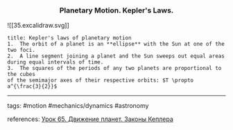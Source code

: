 ### <center>Planetary Motion. Kepler's Laws.</center>

![[35.excalidraw.svg]]


```ad-definition
title: Kepler's laws of planetary motion
1.  The orbit of a planet is an **ellipse** with the Sun at one of the two foci.
2.  A line segment joining a planet and the Sun sweeps out equal areas during equal intervals of time.
3.  The squares of the periods of any two planets are proportional to the cubes
of the semimajor axes of their respective orbits: $T \propto a^{\frac{3}{2}}$
```

---

tags: #motion #mechanics/dynamics #astronomy 

references: [Урок 65. Движение планет. Законы Кеплера](https://www.youtube.com/watch?v=CcklMu9ZXJk&list=PL1Us50cZo25m8KTKBiCbdGzBjoh2kOUj4&index=8)